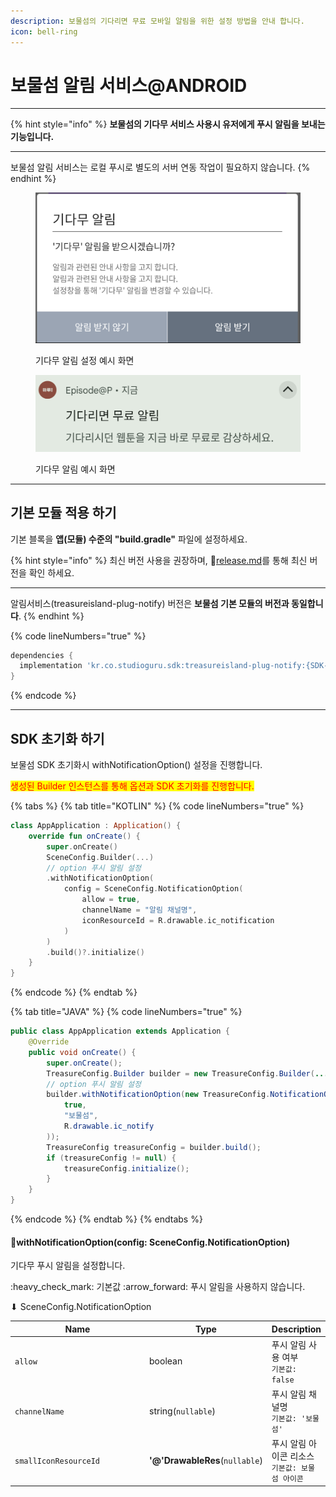 ```yaml
---
description: 보물섬의 기다리면 무료 모바일 알림을 위한 설정 방법을 안내 합니다.
icon: bell-ring
---
```


# 보물섬 알림 서비스@ANDROID

***

{% hint style="info" %}
**보물섬의 기다무 서비스 사용시 유저에게 푸시 알림을 보내는 기능입니다.**

***

보물섬 알림 서비스는 로컬 푸시로 별도의 서버 연동 작업이 필요하지 않습니다.
{% endhint %}

<figure><img src="../.gitbook/assets/push_setting.png" alt=""><figcaption><p>기다무 알림 설정 예시 화면</p></figcaption></figure>

<figure><img src="../.gitbook/assets/push_notification.png" alt=""><figcaption><p>기다무 알림 예시 화면</p></figcaption></figure>

***

## 기본 모듈 적용 하기

기본 블록을 **앱(모듈) 수준의 "build.gradle"** 파일에 설정하세요.

{% hint style="info" %}
최신 버전 사용을 권장하며, :link:[release.md](../android-sdk/release.md "mention")를 통해 최신 버전을 확인 하세요.

***

알림서비스(treasureisland-plug-notify) 버전은 **보물섬 기본 모듈의 버전과 동일합니다**.
{% endhint %}

{% code lineNumbers="true" %}
```gradle
dependencies {
  implementation 'kr.co.studioguru.sdk:treasureisland-plug-notify:{SDK-VERSION}'
}
```
{% endcode %}

***

## SDK 초기화 하기

보물섬 SDK 초기화시 withNotificationOption() 설정을 진행합니다.

<mark style="color:red;">생성된 Builder 인스턴스를 통해 옵션과 SDK 초기화를 진행합니다.</mark>

{% tabs %}
{% tab title="KOTLIN" %}
{% code lineNumbers="true" %}
```kotlin
class AppApplication : Application() {
    override fun onCreate() {
        super.onCreate()
        SceneConfig.Builder(...)
        // option 푸시 알림 설정
        .withNotificationOption(
            config = SceneConfig.NotificationOption(
                allow = true,
                channelName = "알림 채널명",
                iconResourceId = R.drawable.ic_notification
            )
        )
        .build()?.initialize()
    }
}
```
{% endcode %}
{% endtab %}

{% tab title="JAVA" %}
{% code lineNumbers="true" %}
```java
public class AppApplication extends Application {
    @Override
    public void onCreate() {
        super.onCreate();
        TreasureConfig.Builder builder = new TreasureConfig.Builder(...);
        // option 푸시 알림 설정
        builder.withNotificationOption(new TreasureConfig.NotificationOption(
            true,
            "보물섬",
            R.drawable.ic_notify
        ));
        TreasureConfig treasureConfig = builder.build();
        if (treasureConfig != null) {
            treasureConfig.initialize();
        }
    }
}
```
{% endcode %}
{% endtab %}
{% endtabs %}

#### 🎈withNotificationOption(config: SceneConfig.NotificationOption)

기다무 푸시 알림을 설정합니다.

:heavy\_check\_mark: 기본값 :arrow\_forward: 푸시 알림을 사용하지 않습니다.

⬇ SceneConfig.NotificationOption

<table><thead><tr><th width="242">Name</th><th>Type</th><th>Description</th></tr></thead><tbody><tr><td><code>allow</code></td><td>boolean</td><td>푸시 알림 사용 여부<br><code>기본값: false</code></td></tr><tr><td><code>channelName</code></td><td>string(<code>nullable</code>)</td><td>푸시 알림 채널명<br><code>기본값: '보물섬'</code></td></tr><tr><td><code>smallIconResourceId</code></td><td><strong>'@'DrawableRes</strong>(<code>nullable</code>)</td><td>푸시 알림 아이콘 리소스<br><code>기본값: 보물섬 아이콘</code></td></tr></tbody></table>

